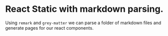 # React Static with markdown parsing.

Using `remark` and `grey-matter` we can parse a folder of markdown files and generate pages for our react components.

